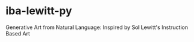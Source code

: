 # iba-lewitt-py
Generative Art from Natural Language: Inspired by Sol Lewitt's Instruction Based Art
